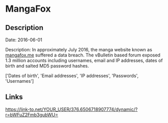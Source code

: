 # MangaFox

## Description

Date: 2016-06-01

Description:
In approximately July 2016, the manga website known as <a href="http://mangafox.me" target="_blank" rel="noopener">mangafox.me</a> suffered a data breach. The vBulletin based forum exposed 1.3 million accounts including usernames, email and IP addresses, dates of birth and salted MD5 password hashes.


['Dates of birth', 'Email addresses', 'IP addresses', 'Passwords', 'Usernames']

## Links

https://link-to.net/YOUR_USER/376.6506718907774/dynamic/?r=bWFuZ2Fmb3gubWU=